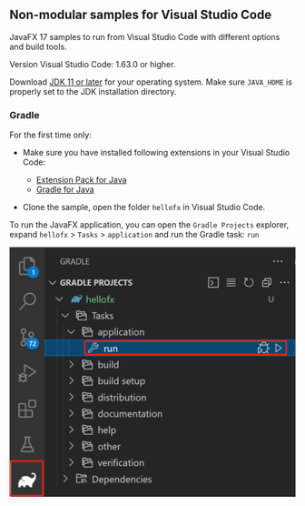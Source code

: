 ## Non-modular samples for Visual Studio Code

JavaFX 17 samples to run from Visual Studio Code with different options and build tools.

Version Visual Studio Code: 1.63.0 or higher.

Download [JDK 11 or later](http://jdk.java.net/) for your operating system. Make sure `JAVA_HOME` is properly set to the JDK installation directory.

### Gradle

For the first time only:

- Make sure you have installed following extensions in your Visual Studio Code:
  - [Extension Pack for Java](https://marketplace.visualstudio.com/items?itemName=vscjava.vscode-java-pack)
  - [Gradle for Java](https://marketplace.visualstudio.com/items?itemName=vscjava.vscode-gradle)

- Clone the sample, open the folder `hellofx` in Visual Studio Code.

To run the JavaFX application, you can open the `Gradle Projects` explorer, expand `hellofx` > `Tasks` > `application` and run the Gradle task: `run`

![Run](./run.png)
